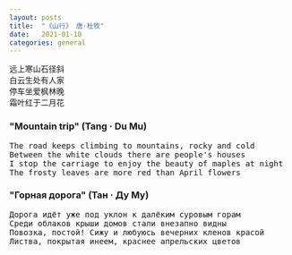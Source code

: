 ```yaml
---
layout: posts
title:  "《山行》 唐·杜牧"
date:   2021-01-10
categories: general
---
```


<pre>
远上寒山石径斜
白云生处有人家
停车坐爱枫林晚
霜叶红于二月花
</pre>

### "Mountain trip" (Tang · Du Mu)

<pre>
The road keeps climbing to mountains, rocky and cold
Between the white clouds there are people's houses
I stop the carriage to enjoy the beauty of maples at night
The frosty leaves are more red than April flowers
</pre>

### "Горная дорога" (Тан · Ду Му)

<pre>
Дорога идёт уже под уклон к далёким суровым горам
Среди облаков крыши домов стали внезапно видны
Повозка, постой! Сижу и любуюсь вечерних кленов красой
Листва, покрытая инеем, краснее апрельских цветов
</pre>
